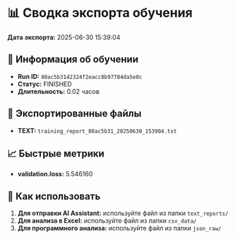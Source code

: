 # 📊 Сводка экспорта обучения

**Дата экспорта:** 2025-06-30 15:39:04

## 🎯 Информация об обучении

- **Run ID:** `80ac5b3142324f2eacc8b97784da5e0c`
- **Статус:** FINISHED
- **Длительность:** 0.02 часов

## 📁 Экспортированные файлы

- **TEXT:** `training_report_80ac5b31_20250630_153904.txt`

## 📈 Быстрые метрики

- **validation.loss:** 5.546160

## 🚀 Как использовать

1. **Для отправки AI Assistant:** используйте файл из папки `text_reports/`
2. **Для анализа в Excel:** используйте файл из папки `csv_data/`
3. **Для программного анализа:** используйте файл из папки `json_raw/`

